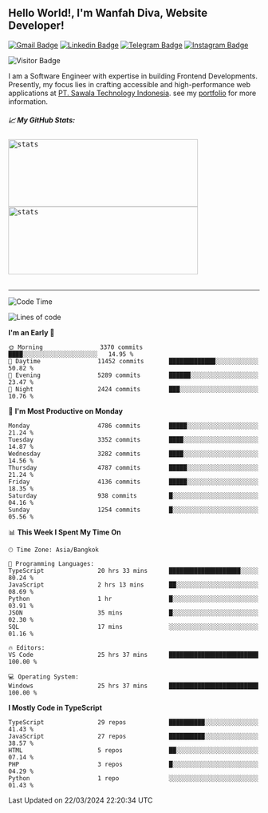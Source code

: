## Hello World!, I'm Wanfah Diva, Website Developer!

[![Gmail Badge](https://img.shields.io/badge/-Gmail-white?style=plastic&logo=Gmail&link=mailto:aditputrafirmansyah@gmail.com)](mailto:wanfahdivaa@gmail.com)
[![Linkedin Badge](https://img.shields.io/badge/-LinkedIn-blue?style=plastic&logo=Linkedin&link=https://www.linkedin.com/in/aditputrafirmansyah/)](https://www.linkedin.com/in/wanfahdiva/)
[![Telegram Badge](https://img.shields.io/badge/-Telegram-blue?style=plastic&logo=telegram&link=https://t.me/Adithya_13)](https://t.me/wanfahdiva)
[![Instagram Badge](https://img.shields.io/badge/-Instagram-white?style=plastic&logo=instagram&link=https://www.instagram.com/adithya_firmansyahputra/)](https://www.instagram.com/wnfhdva/)

![Visitor Badge](https://visitor-badge.laobi.icu/badge?page_id=wanfahdiva.wanfahdiva)

<p>
I am a Software Engineer with expertise in building Frontend Developments.
Presently, my focus lies in crafting accessible and high-performance web applications at  <a href="https://sawala/tech" target="_blank">PT. Sawala Technology Indonesia</a>. see my <a href="https://wanfahdiva.me" target="_blank">portfolio</a> for more information.
</p>

<h5 align="left">
  
📈 **My GitHub Stats:**

</h5>

<div align="left">
<kbd>
    <img height="135em" width="380em" alt="stats" src="https://github-readme-streak-stats.herokuapp.com?user=wanfahdiva&theme=tokyonight_duo&hide_border=true&dates=27DDC9" />
</kbd>
<kbd>
    <img height="135em" width="380em" alt="stats" src="https://github-readme-activity-graph.vercel.app/graph?username=wanfahdiva&theme=react&hide_title=true"></kbd>
</div>

<br />

---

<!--START_SECTION:waka-->
![Code Time](http://img.shields.io/badge/Code%20Time-466%20hrs%2014%20mins-blue)

![Lines of code](https://img.shields.io/badge/From%20Hello%20World%20I%27ve%20Written-17.7%20million%20lines%20of%20code-blue)

**I'm an Early 🐤** 

```text
🌞 Morning                3370 commits        ████░░░░░░░░░░░░░░░░░░░░░   14.95 % 
🌆 Daytime                11452 commits       █████████████░░░░░░░░░░░░   50.82 % 
🌃 Evening                5289 commits        ██████░░░░░░░░░░░░░░░░░░░   23.47 % 
🌙 Night                  2424 commits        ███░░░░░░░░░░░░░░░░░░░░░░   10.76 % 
```
📅 **I'm Most Productive on Monday** 

```text
Monday                   4786 commits        █████░░░░░░░░░░░░░░░░░░░░   21.24 % 
Tuesday                  3352 commits        ████░░░░░░░░░░░░░░░░░░░░░   14.87 % 
Wednesday                3282 commits        ████░░░░░░░░░░░░░░░░░░░░░   14.56 % 
Thursday                 4787 commits        █████░░░░░░░░░░░░░░░░░░░░   21.24 % 
Friday                   4136 commits        █████░░░░░░░░░░░░░░░░░░░░   18.35 % 
Saturday                 938 commits         █░░░░░░░░░░░░░░░░░░░░░░░░   04.16 % 
Sunday                   1254 commits        █░░░░░░░░░░░░░░░░░░░░░░░░   05.56 % 
```


📊 **This Week I Spent My Time On** 

```text
🕑︎ Time Zone: Asia/Bangkok

💬 Programming Languages: 
TypeScript               20 hrs 33 mins      ████████████████████░░░░░   80.24 % 
JavaScript               2 hrs 13 mins       ██░░░░░░░░░░░░░░░░░░░░░░░   08.69 % 
Python                   1 hr                █░░░░░░░░░░░░░░░░░░░░░░░░   03.91 % 
JSON                     35 mins             █░░░░░░░░░░░░░░░░░░░░░░░░   02.30 % 
SQL                      17 mins             ░░░░░░░░░░░░░░░░░░░░░░░░░   01.16 % 

🔥 Editors: 
VS Code                  25 hrs 37 mins      █████████████████████████   100.00 % 

💻 Operating System: 
Windows                  25 hrs 37 mins      █████████████████████████   100.00 % 
```

**I Mostly Code in TypeScript** 

```text
TypeScript               29 repos            ██████████░░░░░░░░░░░░░░░   41.43 % 
JavaScript               27 repos            ██████████░░░░░░░░░░░░░░░   38.57 % 
HTML                     5 repos             ██░░░░░░░░░░░░░░░░░░░░░░░   07.14 % 
PHP                      3 repos             █░░░░░░░░░░░░░░░░░░░░░░░░   04.29 % 
Python                   1 repo              ░░░░░░░░░░░░░░░░░░░░░░░░░   01.43 % 
```




 Last Updated on 22/03/2024 22:20:34 UTC
<!--END_SECTION:waka-->
